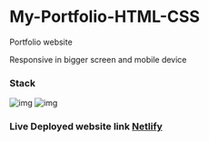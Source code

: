 # My-Portfolio-HTML-CSS
Portfolio website


Responsive in bigger screen and mobile device

### Stack

![img](https://img.shields.io/badge/HTML-5-yellowgreen) ![img](https://img.shields.io/badge/CSS-3-red)


### Live Deployed website link [Netlify](https://kabir-h-ritu.netlify.app/)
